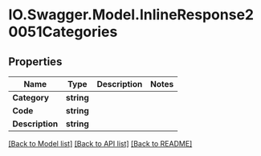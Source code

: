 # IO.Swagger.Model.InlineResponse20051Categories
## Properties

Name | Type | Description | Notes
------------ | ------------- | ------------- | -------------
**Category** | **string** |  | 
**Code** | **string** |  | 
**Description** | **string** |  | 

[[Back to Model list]](../README.md#documentation-for-models) [[Back to API list]](../README.md#documentation-for-api-endpoints) [[Back to README]](../README.md)

